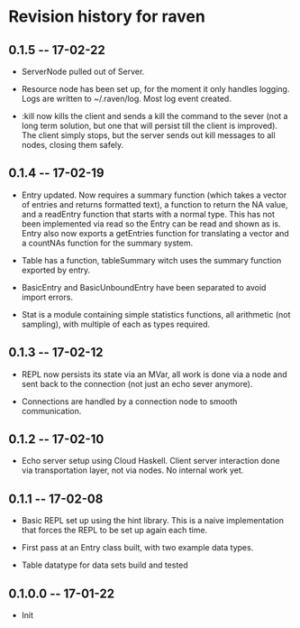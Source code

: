 # Revision history for raven


## 0.1.5 -- 17-02-22

* ServerNode pulled out of Server.

* Resource node has been set up, for the moment it only handles logging.
Logs are written to ~/.raven/log.  Most log event created.

* :kill now kills the client and sends a kill the command to the sever
(not a long term solution, but one that will persist till the client
is improved).  The client simply stops, but the server sends out kill
messages to all nodes, closing them safely.


## 0.1.4 -- 17-02-19

* Entry updated.  Now requires a summary function (which takes a vector
of entries and returns formatted text), a function to return the NA value,
and a readEntry function that starts with a normal type.  This has not
been implemented via read so the Entry can be read and shown as is.
Entry also now exports a getEntries function for translating a vector
and a countNAs function for the summary system.

* Table has a function, tableSummary witch uses the summary function exported
by entry.

* BasicEntry and BasicUnboundEntry have been separated to avoid import errors.

* Stat is a module containing simple statistics functions, all arithmetic
(not sampling), with multiple of each as types required.


## 0.1.3 -- 17-02-12

* REPL now persists its state via an MVar, all work is done via a node
and sent back to the connection (not just an echo sever anymore).

* Connections are handled by a connection node to smooth communication.


## 0.1.2 -- 17-02-10

* Echo server setup using Cloud Haskell.  Client server interaction done
via transportation layer, not via nodes.  No internal work yet.


## 0.1.1 -- 17-02-08

* Basic REPL set up using the hint library.  This is a naive implementation
that forces the REPL to be set up again each time.

* First pass at an Entry class built, with two example data types.

* Table datatype for data sets build and tested


## 0.1.0.0  -- 17-01-22

* Init
